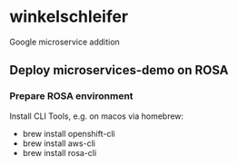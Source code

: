 # winkelschleifer
Google  microservice addition

## Deploy microservices-demo on ROSA
### Prepare ROSA environment
Install CLI Tools, e.g. on macos via homebrew:

* brew install openshift-cli
* brew install aws-cli
* brew install rosa-cli

